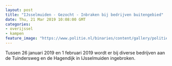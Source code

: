 ```yaml
---
layout: post
title: "IJsselmuiden - Gezocht - Inbraken bij bedrijven buitengebied"
date: Thu, 21 Mar 2019 10:08:00 GMT
categories: 
- overijssel 
- kampen 
feature_image: "https://www.politie.nl/binaries/content/gallery/politie/gezocht/verdachten/2019/maart/02-on/2019048188-1.jpg"
---
```


Tussen 26 januari 2019 en 1 februari 2019 wordt er bij diverse bedrijven aan de Tuindersweg en de Hagendijk in IJsselmuiden ingebroken.
